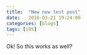 ```yaml
---
title:  "New new test post"
date:   2016-03-21 19:24:00
categories: [blogs]
tags: [iOS]
---
```


Ok! So this works as well? 